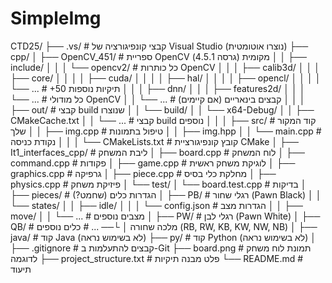﻿# SimpleImg
CTD25/
├── .vs/                          # קבצי קונפיגורציה של Visual Studio (נוצרו אוטומטית)
├── cpp/
│   ├── OpenCV_451/               # ספריית OpenCV מקומית (גרסה 4.5.1)
│   │   ├── include/
│   │   │   └── opencv2/          # כל כותרות OpenCV
│   │   │       ├── calib3d/
│   │   │       ├── core/
│   │   │       │   ├── cuda/
│   │   │       │   ├── hal/
│   │   │       │   ├── opencl/
│   │   │       │   └── ...       # +50 תיקיות נוספות
│   │   │       ├── dnn/
│   │   │       ├── features2d/
│   │   │       └── ...           # כל מודולי OpenCV
│   │   └── ...                   # קבצים בינאריים (אם קיימים)
│   │
│   ├── out/                      # קבצי build שנוצרו
│   │   └── build/
│   │       └── x64-Debug/
│   │           ├── CMakeCache.txt
│   │           └── ...           # קבצי build נוספים
│   │
│   ├── src/                      # קוד המקור שלך
│   │   ├── img.cpp               # טיפול בתמונות
│   │   ├── img.hpp
│   │   └── main.cpp              # נקודת כניסה
│   │
│   └── CMakeLists.txt            # קובץ קונפיגורציית CMake
│
├── It1_interfaces_cpp/           # ליבת המשחק
│   ├── board.cpp                 # לוח המשחק
│   ├── command.cpp               # פקודות
│   ├── game.cpp                  # לוגיקת משחק ראשית
│   ├── graphics.cpp              # גרפיקה
│   ├── piece.cpp                 # מחלקת כלי בסיס
│   ├── physics.cpp               # פיזיקת משחק
│   └── test/
│       └── board.test.cpp        # בדיקות
│
├── pieces/                       # הגדרות כלים (שחמט?)
│   ├── PB/                       # רגלי שחור (Pawn Black)
│   │   └── states/
│   │       ├── idle/
│   │       │   └── config.json   # הגדרות מצב
│   │       ├── move/
│   │       └── ...               # מצבים נוספים
│   ├── PW/                       # רגלי לבן (Pawn White)
│   ├── QB/                       # מלכה שחורה
│   └── ...                       # כלים נוספים (RB, RW, KB, KW, NW, NB)
│
├── java/                         # קוד Java (לא בשימוש נראה)
├── py/                           # קוד Python (לא בשימוש נראה)
│
├── .gitignore                    # קבצים להתעלמות ב-Git
├── board.png                     # תמונת לוח משחק לדוגמה
├── project_structure.txt         # פלט מבנה תיקיות
└── README.md                     # תיעוד

